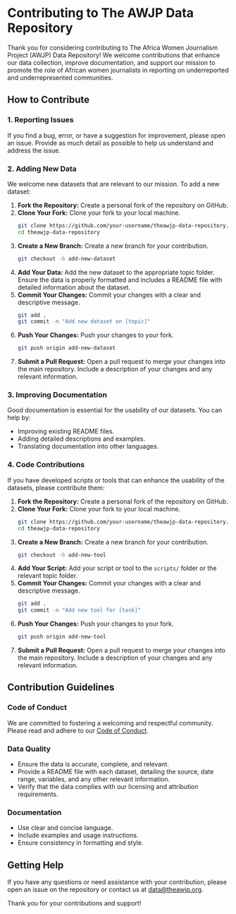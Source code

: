 # Contributing to The AWJP Data Repository

Thank you for considering contributing to The Africa Women Journalism Project (AWJP) Data Repository! We welcome contributions that enhance our data collection, improve documentation, and support our mission to promote the role of African women journalists in reporting on underreported and underrepresented communities.

## How to Contribute

### 1. Reporting Issues

If you find a bug, error, or have a suggestion for improvement, please open an issue. Provide as much detail as possible to help us understand and address the issue.

### 2. Adding New Data

We welcome new datasets that are relevant to our mission. To add a new dataset:

1. **Fork the Repository:** Create a personal fork of the repository on GitHub.
2. **Clone Your Fork:** Clone your fork to your local machine.
   ```sh
   git clone https://github.com/your-username/theawjp-data-repository.git
   cd theawjp-data-repository
   ```
3. **Create a New Branch:** Create a new branch for your contribution.
   ```sh
   git checkout -b add-new-dataset
   ```
4. **Add Your Data:** Add the new dataset to the appropriate topic folder. Ensure the data is properly formatted and includes a README file with detailed information about the dataset.
5. **Commit Your Changes:** Commit your changes with a clear and descriptive message.
   ```sh
   git add .
   git commit -m "Add new dataset on [topic]"
   ```
6. **Push Your Changes:** Push your changes to your fork.
   ```sh
   git push origin add-new-dataset
   ```
7. **Submit a Pull Request:** Open a pull request to merge your changes into the main repository. Include a description of your changes and any relevant information.

### 3. Improving Documentation

Good documentation is essential for the usability of our datasets. You can help by:

- Improving existing README files.
- Adding detailed descriptions and examples.
- Translating documentation into other languages.

### 4. Code Contributions

If you have developed scripts or tools that can enhance the usability of the datasets, please contribute them:

1. **Fork the Repository:** Create a personal fork of the repository on GitHub.
2. **Clone Your Fork:** Clone your fork to your local machine.
   ```sh
   git clone https://github.com/your-username/theawjp-data-repository.git
   cd theawjp-data-repository
   ```
3. **Create a New Branch:** Create a new branch for your contribution.
   ```sh
   git checkout -b add-new-tool
   ```
4. **Add Your Script:** Add your script or tool to the `scripts/` folder or the relevant topic folder.
5. **Commit Your Changes:** Commit your changes with a clear and descriptive message.
   ```sh
   git add .
   git commit -m "Add new tool for [task]"
   ```
6. **Push Your Changes:** Push your changes to your fork.
   ```sh
   git push origin add-new-tool
   ```
7. **Submit a Pull Request:** Open a pull request to merge your changes into the main repository. Include a description of your changes and any relevant information.

## Contribution Guidelines

### Code of Conduct

We are committed to fostering a welcoming and respectful community. Please read and adhere to our [Code of Conduct](CODE_OF_CONDUCT.md).

### Data Quality

- Ensure the data is accurate, complete, and relevant.
- Provide a README file with each dataset, detailing the source, date range, variables, and any other relevant information.
- Verify that the data complies with our licensing and attribution requirements.

### Documentation

- Use clear and concise language.
- Include examples and usage instructions.
- Ensure consistency in formatting and style.

## Getting Help

If you have any questions or need assistance with your contribution, please open an issue on the repository or contact us at [data@theawjp.org](mailto:data@theawjp.org).

Thank you for your contributions and support!
